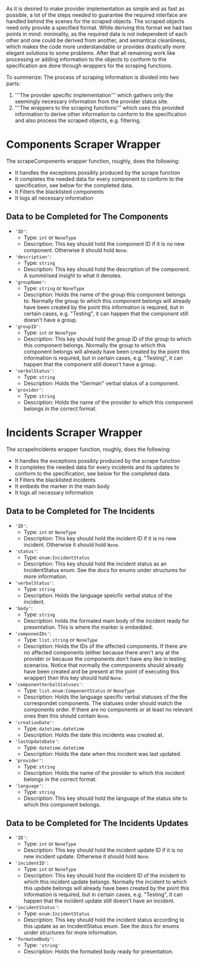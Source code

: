 As it is desired to make provider implementation as simple and as fast as possible, a lot of the steps needed to guarantee the
required interface are handled behind the scenes for the scraped objects. The scraped objects need only provide a specified format.
While deriving this format we had two points in mind: minimality, as the required data is not independent of each other and one
could be derived from another, and semantical cleanliness, which makes the code more understandable or provides drastically more
elegant solutions to some problems. After that all remaining work like processing or adding information to the objects to conform to
the specification are done through wrappers for the scraping functions.

To summerize: The process of scraping information is divided into two parts:
1. '''The provider specific implementation''' which gathers only the seemingly necessary information from the provider status site.
2. '''The wrappers to the scraping functions''' which uses this provided information to derive other information to conform to the
specification and also process the scraped objects, e.g. filtering.

# Components Scraper Wrapper

The scrapeComponents wrapper function, roughly, does the following:
- It handles the exceptions possibly produced by the scrape function
- It completes the needed data for every component to conform to the specification, see below for the completed data.
- It Filters the blacklisted components
- It logs all necessary information

## Data to be Completed for The Components
- `'ID'`:
    - Type: `int` or `NoneType`
    - Description: This key should hold the component ID if it is no new component. Otherwise it should hold `None`.
- `'description'`:
    - Type: `string`
    - Description: This key should hold the description of the component. A summirised insight to what it denotes.
- `'groupName'`:
    - Type: `string` or `NoneType`
    - Description: Holds the name of the group this component belongs to. Normally the group to which this component belongs will already have been 
                   created by the point this information is required, but in certain cases, e.g. "Testing", it can happen that the component still
                   doesn't have a group. 
- `'groupID'`:
    - Type: `int` or `NoneType`
    - Description: This key should hold the group ID of the group to which this component belongs. Normally the group to which this component
                   belongs will already have been created by the point this information is required, but in certain cases, e.g. "Testing", it can
                   happen that the component still doesn't have a group.
- `'verbalStatus'`:
    - Type: `string`
    - Description: Holds the "German" verbal status of a component.
- `'provider'`:
    - Type: `string`
    - Description: Holds the name of the provider to which this component belongs in the correct format.


# Incidents Scraper Wrapper

The scrapeIncidents wrapper function, roughly, does the following:
- It handles the exceptions possibly produced by the scrape function
- It completes the needed data for every incidents and its updates to conform to the specification, see below for the completed data.
- It Filters the blacklisted incidents
- It embeds the marker in the main body
- It logs all necessary information

## Data to be Completed for The Incidents
- `'ID'`:
    - Type: `int` or `NoneType`
    - Description: This key should hold the incident ID if it is no new incident. Otherwise it should hold `None`.
- `'status'`:
    - Type: `enum:IncidentStatus`
    - Description: This key should hold the incident status as an IncidentStatus enum. See the docs for enums under structures for more information.
- `'verbalStatus'`:
    - Type: `string`
    - Description: Holds the language speicfic verbal status of the incident.
- `'body'`:
    - Type: `string`
    - Description: holds the formated main body of the incident ready for presentation. This is where the marker is embedded.
- `'componenIDs'`:
    - Type: `list.string` or `NoneType`
    - Description: Holds the IDs of the affected components. If there are no affected components (either because there aren't any at the provider
                   or because the components don't have any like in testing scenarios. Notice that normally the commponents should already have
                   been created and be present at the point of executing this wrapper) then this key should hold `None`.
- `'componentVerbalStatuses'`:
    - Type: `list.enum:ComponentStatus` or `NoneType`
    - Description: Holds the language specific verbal statuses of the the correspondet components. The statuses order should match the components
                   order. If there are no components or at least no relevant ones then this should contain `None`.
- `'creationDate'`:
    - Type: `datetime.datetime`
    - Description: Holds the date this incidents was created at.
- `'lastUpdateDate'`:
    - Type: `datetime.datetime`
    - Description: Holds the date when this incident was last updated.
- `'provider'`:
    - Type: `string`
    - Description: Holds the name of the provider to which this incident belongs in the correct format.
- `'language'`:
    - Type: `string`
    - Description: This key should hold the language of the status site to which this component belongs.

## Data to be Completed for The Incidents Updates
- `'ID'`:
    - Type: `int` or `NoneType`
    - Description: This key should hold the incident update ID if it is no new incident update. Otherwise it should hold `None`.
- `'incidentID'`:
    - Type: `int` or `NoneType`
    - Description: This key should hold the incident ID of the incident to which this incident update belongs. Normally the incident to which this
                   update belongs will already have been created by the point this information is required, but in certain cases,
                   e.g. "Testing", it can happen that the incident update still doesn't have an incident.
- `'incidentStatus'`:
    - Type: `enum:IncidentStatus`
    - Description: This key should hold the incident status according to this update as an IncidentStatus enum. See the docs for enums under
                   structures for more information.
- `'formatedBody'`:
    - Type: `'string'`
    - Description: Holds the formated body ready for presentation.